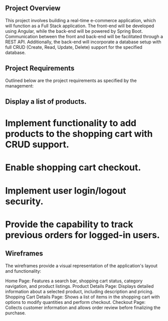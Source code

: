 ## Project Overview
This project involves building a real-time e-commerce application, which will function as a Full Stack application. The front-end will be developed using Angular, while the back-end will be powered by Spring Boot. Communication between the front and back-end will be facilitated through a REST API. Additionally, the back-end will incorporate a database setup with full CRUD (Create, Read, Update, Delete) support for the specified database.

## Project Requirements
Outlined below are the project requirements as specified by the management:

## Display a list of products.
# Implement functionality to add products to the shopping cart with CRUD support.
# Enable shopping cart checkout.
# Implement user login/logout security.
# Provide the capability to track previous orders for logged-in users.

## Wireframes
The wireframes provide a visual representation of the application's layout and functionality:

Home Page: Features a search bar, shopping cart status, category navigation, and product listings.
Product Details Page: Displays detailed information about a selected product, including description and pricing.
Shopping Cart Details Page: Shows a list of items in the shopping cart with options to modify quantities and perform checkout.
Checkout Page: Collects customer information and allows order review before finalizing the purchase.
